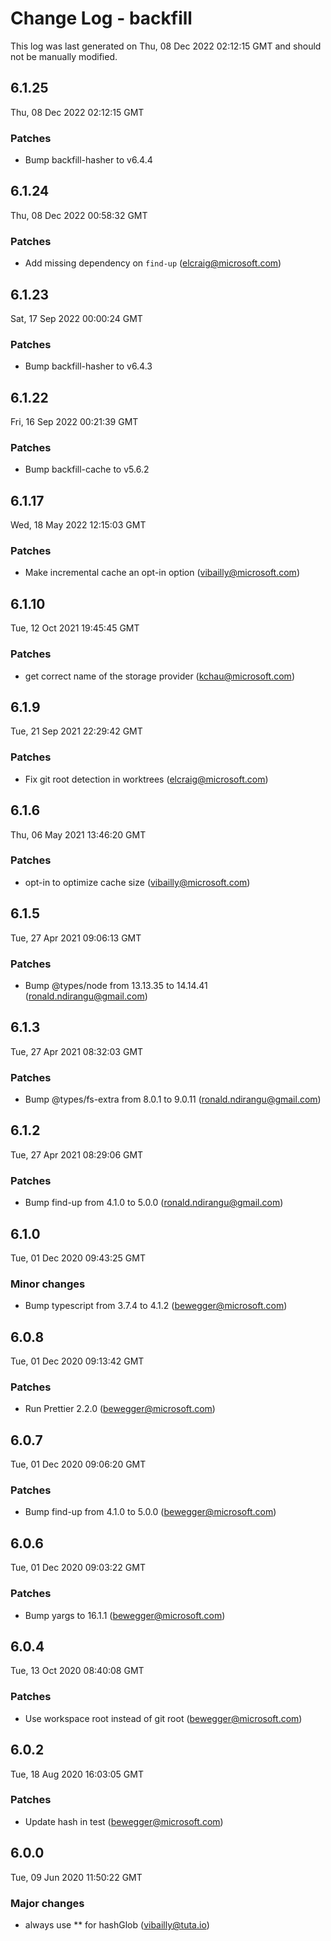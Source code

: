 # Change Log - backfill

This log was last generated on Thu, 08 Dec 2022 02:12:15 GMT and should not be manually modified.

<!-- Start content -->

## 6.1.25

Thu, 08 Dec 2022 02:12:15 GMT

### Patches

- Bump backfill-hasher to v6.4.4

## 6.1.24

Thu, 08 Dec 2022 00:58:32 GMT

### Patches

- Add missing dependency on `find-up` (elcraig@microsoft.com)

## 6.1.23

Sat, 17 Sep 2022 00:00:24 GMT

### Patches

- Bump backfill-hasher to v6.4.3

## 6.1.22

Fri, 16 Sep 2022 00:21:39 GMT

### Patches

- Bump backfill-cache to v5.6.2

## 6.1.17

Wed, 18 May 2022 12:15:03 GMT

### Patches

- Make incremental cache an opt-in option (vibailly@microsoft.com)

## 6.1.10

Tue, 12 Oct 2021 19:45:45 GMT

### Patches

- get correct name of the storage provider (kchau@microsoft.com)

## 6.1.9

Tue, 21 Sep 2021 22:29:42 GMT

### Patches

- Fix git root detection in worktrees (elcraig@microsoft.com)

## 6.1.6

Thu, 06 May 2021 13:46:20 GMT

### Patches

- opt-in to optimize cache size (vibailly@microsoft.com)

## 6.1.5

Tue, 27 Apr 2021 09:06:13 GMT

### Patches

- Bump @types/node from 13.13.35 to 14.14.41 (ronald.ndirangu@gmail.com)

## 6.1.3

Tue, 27 Apr 2021 08:32:03 GMT

### Patches

- Bump @types/fs-extra from 8.0.1 to 9.0.11 (ronald.ndirangu@gmail.com)

## 6.1.2

Tue, 27 Apr 2021 08:29:06 GMT

### Patches

- Bump find-up from 4.1.0 to 5.0.0 (ronald.ndirangu@gmail.com)

## 6.1.0

Tue, 01 Dec 2020 09:43:25 GMT

### Minor changes

- Bump typescript from 3.7.4 to 4.1.2 (bewegger@microsoft.com)

## 6.0.8

Tue, 01 Dec 2020 09:13:42 GMT

### Patches

- Run Prettier 2.2.0 (bewegger@microsoft.com)

## 6.0.7

Tue, 01 Dec 2020 09:06:20 GMT

### Patches

- Bump find-up from 4.1.0 to 5.0.0 (bewegger@microsoft.com)

## 6.0.6

Tue, 01 Dec 2020 09:03:22 GMT

### Patches

- Bump yargs to 16.1.1 (bewegger@microsoft.com)

## 6.0.4

Tue, 13 Oct 2020 08:40:08 GMT

### Patches

- Use workspace root instead of git root (bewegger@microsoft.com)

## 6.0.2

Tue, 18 Aug 2020 16:03:05 GMT

### Patches

- Update hash in test (bewegger@microsoft.com)

## 6.0.0

Tue, 09 Jun 2020 11:50:22 GMT

### Major changes

- always use ** for hashGlob (vibailly@tuta.io)
